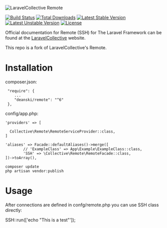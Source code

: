 ![LaravelCollective Remote](LaravelCollectiveRemote-banner.png)

[![Build Status](https://travis-ci.org/LaravelCollective/remote.svg?branch=master)](https://travis-ci.org/LaravelCollective/remote)
[![Total Downloads](https://poser.pugx.org/LaravelCollective/remote/downloads)](https://packagist.org/packages/laravelcollective/remote)
[![Latest Stable Version](https://poser.pugx.org/LaravelCollective/remote/v/stable.svg)](https://packagist.org/packages/laravelcollective/remote)
[![Latest Unstable Version](https://poser.pugx.org/LaravelCollective/remote/v/unstable.svg)](https://packagist.org/packages/laravelcollective/remote)
[![License](https://poser.pugx.org/LaravelCollective/remote/license.svg)](https://packagist.org/packages/laravelcollective/remote)

Official documentation for Remote (SSH) for The Laravel Framework can be found at the [LaravelCollective](http://laravelcollective.com) website.

This repo is a fork of LaravelCollective's Remote.

# Installation

composer.json:

```
 "require": {
    ...
    "deanski/remote": "^6"
 },
```

config/app.php:

```
'providers' => [

  Collective\Remote\RemoteServiceProvider::class,
]

'aliases' => Facade::defaultAliases()->merge([
        // 'ExampleClass' => App\Example\ExampleClass::class,
        'SSH' => \Collective\Remote\RemoteFacade::class,
])->toArray(),

```

```
composer update
php artisan vendor:publish
```

# Usage

After connections are defined in confg/remote.php you can use SSH class directly:


SSH::run(['echo "This is a test"']);


